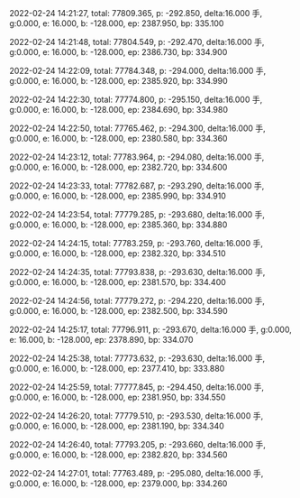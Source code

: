 2022-02-24 14:21:27, total: 77809.365, p: -292.850, delta:16.000 手, g:0.000, e: 16.000, b: -128.000, ep: 2387.950, bp: 335.100

2022-02-24 14:21:48, total: 77804.549, p: -292.470, delta:16.000 手, g:0.000, e: 16.000, b: -128.000, ep: 2386.730, bp: 334.900

2022-02-24 14:22:09, total: 77784.348, p: -294.000, delta:16.000 手, g:0.000, e: 16.000, b: -128.000, ep: 2385.920, bp: 334.990

2022-02-24 14:22:30, total: 77774.800, p: -295.150, delta:16.000 手, g:0.000, e: 16.000, b: -128.000, ep: 2384.690, bp: 334.980

2022-02-24 14:22:50, total: 77765.462, p: -294.300, delta:16.000 手, g:0.000, e: 16.000, b: -128.000, ep: 2380.580, bp: 334.360

2022-02-24 14:23:12, total: 77783.964, p: -294.080, delta:16.000 手, g:0.000, e: 16.000, b: -128.000, ep: 2382.720, bp: 334.600

2022-02-24 14:23:33, total: 77782.687, p: -293.290, delta:16.000 手, g:0.000, e: 16.000, b: -128.000, ep: 2385.990, bp: 334.910

2022-02-24 14:23:54, total: 77779.285, p: -293.680, delta:16.000 手, g:0.000, e: 16.000, b: -128.000, ep: 2385.360, bp: 334.880

2022-02-24 14:24:15, total: 77783.259, p: -293.760, delta:16.000 手, g:0.000, e: 16.000, b: -128.000, ep: 2382.320, bp: 334.510

2022-02-24 14:24:35, total: 77793.838, p: -293.630, delta:16.000 手, g:0.000, e: 16.000, b: -128.000, ep: 2381.570, bp: 334.400

2022-02-24 14:24:56, total: 77779.272, p: -294.220, delta:16.000 手, g:0.000, e: 16.000, b: -128.000, ep: 2382.500, bp: 334.590

2022-02-24 14:25:17, total: 77796.911, p: -293.670, delta:16.000 手, g:0.000, e: 16.000, b: -128.000, ep: 2378.890, bp: 334.070

2022-02-24 14:25:38, total: 77773.632, p: -293.630, delta:16.000 手, g:0.000, e: 16.000, b: -128.000, ep: 2377.410, bp: 333.880

2022-02-24 14:25:59, total: 77777.845, p: -294.450, delta:16.000 手, g:0.000, e: 16.000, b: -128.000, ep: 2381.950, bp: 334.550

2022-02-24 14:26:20, total: 77779.510, p: -293.530, delta:16.000 手, g:0.000, e: 16.000, b: -128.000, ep: 2381.190, bp: 334.340

2022-02-24 14:26:40, total: 77793.205, p: -293.660, delta:16.000 手, g:0.000, e: 16.000, b: -128.000, ep: 2382.820, bp: 334.560

2022-02-24 14:27:01, total: 77763.489, p: -295.080, delta:16.000 手, g:0.000, e: 16.000, b: -128.000, ep: 2379.000, bp: 334.260